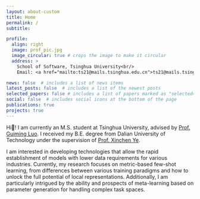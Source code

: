 ```yaml
---
layout: about-custom
title: Home
permalink: /
subtitle:

profile:
  align: right
  image: prof_pic.jpg
  image_circular: true # crops the image to make it circular
  address: >
    School of Software, Tsinghua University<br/>
    Email: <a href="mailto:ts21@mails.tsinghua.edu.cn">ts21@mails.tsinghua.edu.cn</a>

news: false  # includes a list of news items
latest_posts: false  # includes a list of the newest posts
selected_papers: false # includes a list of papers marked as "selected={true}"
social: false  # includes social icons at the bottom of the page
publications: true
projects: true
---
```


Hi👋! I am currently an M.S. student at Tsinghua University, advised by [Prof. Guiming Luo](https://www.thss.tsinghua.edu.cn/en/faculty/guimingluo.htm). I received my B.E. degree from Dalian University of Technology under the supervision of [Prof. Xinchen Ye](http://faculty.dlut.edu.cn/yexinchen/en/index.htm).

I am interested in developing technologies that allow the rapid establishment of models with lower data requirements for various industries.
Currently, my research focuses on metric-based few-shot learning, from differences between various training paradigms and how to unlock the full potential of local representations.
Additionally, I am particularly intrigued by the ability and prospects of meta-learning based on parameter generation for handling complex task spaces.

<!-- Write your biography here. Tell the world about yourself. Link to your favorite [subreddit](http://reddit.com). You can put a picture in, too. The code is already in, just name your picture `prof_pic.jpg` and put it in the `img/` folder.

Put your address / P.O. box / other info right below your picture. You can also disable any of these elements by editing `profile` property of the YAML header of your `_pages/about.md`. Edit `_bibliography/papers.bib` and Jekyll will render your [publications page](/al-folio/publications/) automatically.

Link to your social media connections, too. This theme is set up to use [Font Awesome icons](http://fortawesome.github.io/Font-Awesome/) and [Academicons](https://jpswalsh.github.io/academicons/), like the ones below. Add your Facebook, Twitter, LinkedIn, Google Scholar, or just disable all of them. -->
